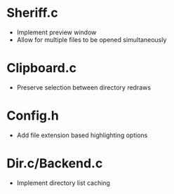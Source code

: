 # Sheriff.c
* Implement preview window
* Allow for multiple files to be opened simultaneously

# Clipboard.c
* Preserve selection between directory redraws

# Config.h
* Add file extension based highlighting options

# Dir.c/Backend.c
* Implement directory list caching

